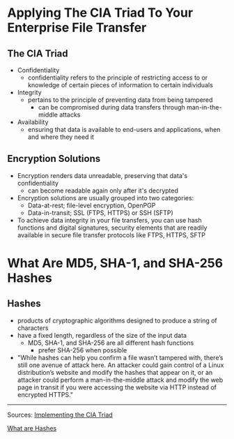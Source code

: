 # **Applying The CIA Triad To Your Enterprise File Transfer**
## **The CIA Triad**
- Confidentiality
  - confidentiality refers to the principle of restricting access to or knowledge of certain pieces of information to certain individuals
- Integrity
  - pertains to the principle of preventing data from being tampered
    - can be compromised during data transfers through man-in-the-middle attacks
- Availability
  - ensuring that data is available to end-users and applications, when and where they need it
## **Encryption Solutions**
- Encryption renders data unreadable, preserving that data's confidentiality
  - can become readable again only after it's decrypted
- Encryption solutions are usually grouped into two categories:
  - Data-at-rest; file-level encryption, OpenPGP
  - Data-in-transit; SSL (FTPS, HTTPS) or SSH (SFTP)
- To achieve data integrity in your file transfers, you can use hash functions and digital signatures, security elements that are readily available in secure file transfer protocols like FTPS, HTTPS, SFTP
# **What Are MD5, SHA-1, and SHA-256 Hashes**
## **Hashes**
- products of cryptographic algorithms designed to produce a string of characters
- have a fixed length, regardless of the size of the input data
  - MD5, SHA-1, and SHA-256 are all different hash functions
    - prefer SHA-256 when possible
- "While hashes can help you confirm a file wasn’t tampered with, there’s still one avenue of attack here. An attacker could gain control of a Linux distribution’s website and modify the hashes that appear on it, or an attacker could perform a man-in-the-middle attack and modify the web page in transit if you were accessing the website via HTTP instead of encrypted HTTPS."
---
Sources: [Implementing the CIA Triad](https://www.jscape.com/blog/implementing-the-cia-triad-when-transferring-files-through-the-internet)

[What are Hashes](https://www.howtogeek.com/67241/htg-explains-what-are-md5-sha-1-hashes-and-how-do-i-check-them/)
